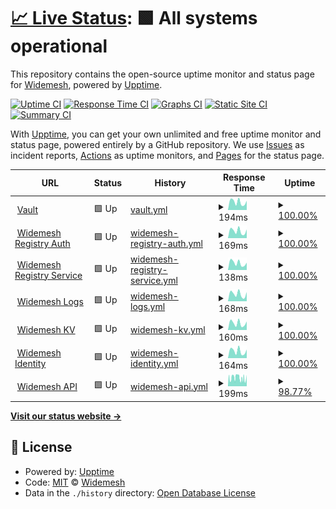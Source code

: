 # [📈 Live Status](https://status.widemesh.com): <!--live status--> **🟩 All systems operational**

This repository contains the open-source uptime monitor and status page for [Widemesh](https://widemesh.com), powered by [Upptime](https://github.com/upptime/upptime).

[![Uptime CI](https://github.com/widemeshio/status-page/workflows/Uptime%20CI/badge.svg)](https://github.com/widemeshio/status-page/actions?query=workflow%3A%22Uptime+CI%22)
[![Response Time CI](https://github.com/widemeshio/status-page/workflows/Response%20Time%20CI/badge.svg)](https://github.com/widemeshio/status-page/actions?query=workflow%3A%22Response+Time+CI%22)
[![Graphs CI](https://github.com/widemeshio/status-page/workflows/Graphs%20CI/badge.svg)](https://github.com/widemeshio/status-page/actions?query=workflow%3A%22Graphs+CI%22)
[![Static Site CI](https://github.com/widemeshio/status-page/workflows/Static%20Site%20CI/badge.svg)](https://github.com/widemeshio/status-page/actions?query=workflow%3A%22Static+Site+CI%22)
[![Summary CI](https://github.com/widemeshio/status-page/workflows/Summary%20CI/badge.svg)](https://github.com/widemeshio/status-page/actions?query=workflow%3A%22Summary+CI%22)

With [Upptime](https://upptime.js.org), you can get your own unlimited and free uptime monitor and status page, powered entirely by a GitHub repository. We use [Issues](https://github.com/widemeshio/status-page/issues) as incident reports, [Actions](https://github.com/widemeshio/status-page/actions) as uptime monitors, and [Pages](https://status.widemesh.com) for the status page.

<!--start: status pages-->
<!-- This summary is generated by Upptime (https://github.com/upptime/upptime) -->
<!-- Do not edit this manually, your changes will be overwritten -->
<!-- prettier-ignore -->
| URL | Status | History | Response Time | Uptime |
| --- | ------ | ------- | ------------- | ------ |
| <img alt="" src="https://icons.duckduckgo.com/ip3/vaulty.widemesh.com.ico" height="13"> [Vault](https://vaulty.widemesh.com/v1/sys/health) | 🟩 Up | [vault.yml](https://github.com/widemeshio/status-page/commits/HEAD/history/vault.yml) | <details><summary><img alt="Response time graph" src="./graphs/vault/response-time-week.png" height="20"> 194ms</summary><br><a href="https://status.widemesh.com/history/vault"><img alt="Response time 246" src="https://img.shields.io/endpoint?url=https%3A%2F%2Fraw.githubusercontent.com%2Fwidemeshio%2Fstatus-page%2FHEAD%2Fapi%2Fvault%2Fresponse-time.json"></a><br><a href="https://status.widemesh.com/history/vault"><img alt="24-hour response time 114" src="https://img.shields.io/endpoint?url=https%3A%2F%2Fraw.githubusercontent.com%2Fwidemeshio%2Fstatus-page%2FHEAD%2Fapi%2Fvault%2Fresponse-time-day.json"></a><br><a href="https://status.widemesh.com/history/vault"><img alt="7-day response time 194" src="https://img.shields.io/endpoint?url=https%3A%2F%2Fraw.githubusercontent.com%2Fwidemeshio%2Fstatus-page%2FHEAD%2Fapi%2Fvault%2Fresponse-time-week.json"></a><br><a href="https://status.widemesh.com/history/vault"><img alt="30-day response time 246" src="https://img.shields.io/endpoint?url=https%3A%2F%2Fraw.githubusercontent.com%2Fwidemeshio%2Fstatus-page%2FHEAD%2Fapi%2Fvault%2Fresponse-time-month.json"></a><br><a href="https://status.widemesh.com/history/vault"><img alt="1-year response time 246" src="https://img.shields.io/endpoint?url=https%3A%2F%2Fraw.githubusercontent.com%2Fwidemeshio%2Fstatus-page%2FHEAD%2Fapi%2Fvault%2Fresponse-time-year.json"></a></details> | <details><summary><a href="https://status.widemesh.com/history/vault">100.00%</a></summary><a href="https://status.widemesh.com/history/vault"><img alt="All-time uptime 99.84%" src="https://img.shields.io/endpoint?url=https%3A%2F%2Fraw.githubusercontent.com%2Fwidemeshio%2Fstatus-page%2FHEAD%2Fapi%2Fvault%2Fuptime.json"></a><br><a href="https://status.widemesh.com/history/vault"><img alt="24-hour uptime 100.00%" src="https://img.shields.io/endpoint?url=https%3A%2F%2Fraw.githubusercontent.com%2Fwidemeshio%2Fstatus-page%2FHEAD%2Fapi%2Fvault%2Fuptime-day.json"></a><br><a href="https://status.widemesh.com/history/vault"><img alt="7-day uptime 100.00%" src="https://img.shields.io/endpoint?url=https%3A%2F%2Fraw.githubusercontent.com%2Fwidemeshio%2Fstatus-page%2FHEAD%2Fapi%2Fvault%2Fuptime-week.json"></a><br><a href="https://status.widemesh.com/history/vault"><img alt="30-day uptime 100.00%" src="https://img.shields.io/endpoint?url=https%3A%2F%2Fraw.githubusercontent.com%2Fwidemeshio%2Fstatus-page%2FHEAD%2Fapi%2Fvault%2Fuptime-month.json"></a><br><a href="https://status.widemesh.com/history/vault"><img alt="1-year uptime 99.84%" src="https://img.shields.io/endpoint?url=https%3A%2F%2Fraw.githubusercontent.com%2Fwidemeshio%2Fstatus-page%2FHEAD%2Fapi%2Fvault%2Fuptime-year.json"></a></details>
| <img alt="" src="https://icons.duckduckgo.com/ip3/id-registry.widemesh.com.ico" height="13"> [Widemesh Registry Auth](https://id-registry.widemesh.com) | 🟩 Up | [widemesh-registry-auth.yml](https://github.com/widemeshio/status-page/commits/HEAD/history/widemesh-registry-auth.yml) | <details><summary><img alt="Response time graph" src="./graphs/widemesh-registry-auth/response-time-week.png" height="20"> 169ms</summary><br><a href="https://status.widemesh.com/history/widemesh-registry-auth"><img alt="Response time 226" src="https://img.shields.io/endpoint?url=https%3A%2F%2Fraw.githubusercontent.com%2Fwidemeshio%2Fstatus-page%2FHEAD%2Fapi%2Fwidemesh-registry-auth%2Fresponse-time.json"></a><br><a href="https://status.widemesh.com/history/widemesh-registry-auth"><img alt="24-hour response time 99" src="https://img.shields.io/endpoint?url=https%3A%2F%2Fraw.githubusercontent.com%2Fwidemeshio%2Fstatus-page%2FHEAD%2Fapi%2Fwidemesh-registry-auth%2Fresponse-time-day.json"></a><br><a href="https://status.widemesh.com/history/widemesh-registry-auth"><img alt="7-day response time 169" src="https://img.shields.io/endpoint?url=https%3A%2F%2Fraw.githubusercontent.com%2Fwidemeshio%2Fstatus-page%2FHEAD%2Fapi%2Fwidemesh-registry-auth%2Fresponse-time-week.json"></a><br><a href="https://status.widemesh.com/history/widemesh-registry-auth"><img alt="30-day response time 226" src="https://img.shields.io/endpoint?url=https%3A%2F%2Fraw.githubusercontent.com%2Fwidemeshio%2Fstatus-page%2FHEAD%2Fapi%2Fwidemesh-registry-auth%2Fresponse-time-month.json"></a><br><a href="https://status.widemesh.com/history/widemesh-registry-auth"><img alt="1-year response time 226" src="https://img.shields.io/endpoint?url=https%3A%2F%2Fraw.githubusercontent.com%2Fwidemeshio%2Fstatus-page%2FHEAD%2Fapi%2Fwidemesh-registry-auth%2Fresponse-time-year.json"></a></details> | <details><summary><a href="https://status.widemesh.com/history/widemesh-registry-auth">100.00%</a></summary><a href="https://status.widemesh.com/history/widemesh-registry-auth"><img alt="All-time uptime 99.94%" src="https://img.shields.io/endpoint?url=https%3A%2F%2Fraw.githubusercontent.com%2Fwidemeshio%2Fstatus-page%2FHEAD%2Fapi%2Fwidemesh-registry-auth%2Fuptime.json"></a><br><a href="https://status.widemesh.com/history/widemesh-registry-auth"><img alt="24-hour uptime 100.00%" src="https://img.shields.io/endpoint?url=https%3A%2F%2Fraw.githubusercontent.com%2Fwidemeshio%2Fstatus-page%2FHEAD%2Fapi%2Fwidemesh-registry-auth%2Fuptime-day.json"></a><br><a href="https://status.widemesh.com/history/widemesh-registry-auth"><img alt="7-day uptime 100.00%" src="https://img.shields.io/endpoint?url=https%3A%2F%2Fraw.githubusercontent.com%2Fwidemeshio%2Fstatus-page%2FHEAD%2Fapi%2Fwidemesh-registry-auth%2Fuptime-week.json"></a><br><a href="https://status.widemesh.com/history/widemesh-registry-auth"><img alt="30-day uptime 100.00%" src="https://img.shields.io/endpoint?url=https%3A%2F%2Fraw.githubusercontent.com%2Fwidemeshio%2Fstatus-page%2FHEAD%2Fapi%2Fwidemesh-registry-auth%2Fuptime-month.json"></a><br><a href="https://status.widemesh.com/history/widemesh-registry-auth"><img alt="1-year uptime 99.94%" src="https://img.shields.io/endpoint?url=https%3A%2F%2Fraw.githubusercontent.com%2Fwidemeshio%2Fstatus-page%2FHEAD%2Fapi%2Fwidemesh-registry-auth%2Fuptime-year.json"></a></details>
| <img alt="" src="https://icons.duckduckgo.com/ip3/registry.widemesh.com.ico" height="13"> [Widemesh Registry Service](https://registry.widemesh.com) | 🟩 Up | [widemesh-registry-service.yml](https://github.com/widemeshio/status-page/commits/HEAD/history/widemesh-registry-service.yml) | <details><summary><img alt="Response time graph" src="./graphs/widemesh-registry-service/response-time-week.png" height="20"> 138ms</summary><br><a href="https://status.widemesh.com/history/widemesh-registry-service"><img alt="Response time 170" src="https://img.shields.io/endpoint?url=https%3A%2F%2Fraw.githubusercontent.com%2Fwidemeshio%2Fstatus-page%2FHEAD%2Fapi%2Fwidemesh-registry-service%2Fresponse-time.json"></a><br><a href="https://status.widemesh.com/history/widemesh-registry-service"><img alt="24-hour response time 79" src="https://img.shields.io/endpoint?url=https%3A%2F%2Fraw.githubusercontent.com%2Fwidemeshio%2Fstatus-page%2FHEAD%2Fapi%2Fwidemesh-registry-service%2Fresponse-time-day.json"></a><br><a href="https://status.widemesh.com/history/widemesh-registry-service"><img alt="7-day response time 138" src="https://img.shields.io/endpoint?url=https%3A%2F%2Fraw.githubusercontent.com%2Fwidemeshio%2Fstatus-page%2FHEAD%2Fapi%2Fwidemesh-registry-service%2Fresponse-time-week.json"></a><br><a href="https://status.widemesh.com/history/widemesh-registry-service"><img alt="30-day response time 185" src="https://img.shields.io/endpoint?url=https%3A%2F%2Fraw.githubusercontent.com%2Fwidemeshio%2Fstatus-page%2FHEAD%2Fapi%2Fwidemesh-registry-service%2Fresponse-time-month.json"></a><br><a href="https://status.widemesh.com/history/widemesh-registry-service"><img alt="1-year response time 170" src="https://img.shields.io/endpoint?url=https%3A%2F%2Fraw.githubusercontent.com%2Fwidemeshio%2Fstatus-page%2FHEAD%2Fapi%2Fwidemesh-registry-service%2Fresponse-time-year.json"></a></details> | <details><summary><a href="https://status.widemesh.com/history/widemesh-registry-service">100.00%</a></summary><a href="https://status.widemesh.com/history/widemesh-registry-service"><img alt="All-time uptime 99.97%" src="https://img.shields.io/endpoint?url=https%3A%2F%2Fraw.githubusercontent.com%2Fwidemeshio%2Fstatus-page%2FHEAD%2Fapi%2Fwidemesh-registry-service%2Fuptime.json"></a><br><a href="https://status.widemesh.com/history/widemesh-registry-service"><img alt="24-hour uptime 100.00%" src="https://img.shields.io/endpoint?url=https%3A%2F%2Fraw.githubusercontent.com%2Fwidemeshio%2Fstatus-page%2FHEAD%2Fapi%2Fwidemesh-registry-service%2Fuptime-day.json"></a><br><a href="https://status.widemesh.com/history/widemesh-registry-service"><img alt="7-day uptime 100.00%" src="https://img.shields.io/endpoint?url=https%3A%2F%2Fraw.githubusercontent.com%2Fwidemeshio%2Fstatus-page%2FHEAD%2Fapi%2Fwidemesh-registry-service%2Fuptime-week.json"></a><br><a href="https://status.widemesh.com/history/widemesh-registry-service"><img alt="30-day uptime 100.00%" src="https://img.shields.io/endpoint?url=https%3A%2F%2Fraw.githubusercontent.com%2Fwidemeshio%2Fstatus-page%2FHEAD%2Fapi%2Fwidemesh-registry-service%2Fuptime-month.json"></a><br><a href="https://status.widemesh.com/history/widemesh-registry-service"><img alt="1-year uptime 99.97%" src="https://img.shields.io/endpoint?url=https%3A%2F%2Fraw.githubusercontent.com%2Fwidemeshio%2Fstatus-page%2FHEAD%2Fapi%2Fwidemesh-registry-service%2Fuptime-year.json"></a></details>
| <img alt="" src="https://icons.duckduckgo.com/ip3/logs.widemesh.com.ico" height="13"> [Widemesh Logs](https://logs.widemesh.com) | 🟩 Up | [widemesh-logs.yml](https://github.com/widemeshio/status-page/commits/HEAD/history/widemesh-logs.yml) | <details><summary><img alt="Response time graph" src="./graphs/widemesh-logs/response-time-week.png" height="20"> 168ms</summary><br><a href="https://status.widemesh.com/history/widemesh-logs"><img alt="Response time 214" src="https://img.shields.io/endpoint?url=https%3A%2F%2Fraw.githubusercontent.com%2Fwidemeshio%2Fstatus-page%2FHEAD%2Fapi%2Fwidemesh-logs%2Fresponse-time.json"></a><br><a href="https://status.widemesh.com/history/widemesh-logs"><img alt="24-hour response time 67" src="https://img.shields.io/endpoint?url=https%3A%2F%2Fraw.githubusercontent.com%2Fwidemeshio%2Fstatus-page%2FHEAD%2Fapi%2Fwidemesh-logs%2Fresponse-time-day.json"></a><br><a href="https://status.widemesh.com/history/widemesh-logs"><img alt="7-day response time 168" src="https://img.shields.io/endpoint?url=https%3A%2F%2Fraw.githubusercontent.com%2Fwidemeshio%2Fstatus-page%2FHEAD%2Fapi%2Fwidemesh-logs%2Fresponse-time-week.json"></a><br><a href="https://status.widemesh.com/history/widemesh-logs"><img alt="30-day response time 224" src="https://img.shields.io/endpoint?url=https%3A%2F%2Fraw.githubusercontent.com%2Fwidemeshio%2Fstatus-page%2FHEAD%2Fapi%2Fwidemesh-logs%2Fresponse-time-month.json"></a><br><a href="https://status.widemesh.com/history/widemesh-logs"><img alt="1-year response time 214" src="https://img.shields.io/endpoint?url=https%3A%2F%2Fraw.githubusercontent.com%2Fwidemeshio%2Fstatus-page%2FHEAD%2Fapi%2Fwidemesh-logs%2Fresponse-time-year.json"></a></details> | <details><summary><a href="https://status.widemesh.com/history/widemesh-logs">100.00%</a></summary><a href="https://status.widemesh.com/history/widemesh-logs"><img alt="All-time uptime 99.94%" src="https://img.shields.io/endpoint?url=https%3A%2F%2Fraw.githubusercontent.com%2Fwidemeshio%2Fstatus-page%2FHEAD%2Fapi%2Fwidemesh-logs%2Fuptime.json"></a><br><a href="https://status.widemesh.com/history/widemesh-logs"><img alt="24-hour uptime 100.00%" src="https://img.shields.io/endpoint?url=https%3A%2F%2Fraw.githubusercontent.com%2Fwidemeshio%2Fstatus-page%2FHEAD%2Fapi%2Fwidemesh-logs%2Fuptime-day.json"></a><br><a href="https://status.widemesh.com/history/widemesh-logs"><img alt="7-day uptime 100.00%" src="https://img.shields.io/endpoint?url=https%3A%2F%2Fraw.githubusercontent.com%2Fwidemeshio%2Fstatus-page%2FHEAD%2Fapi%2Fwidemesh-logs%2Fuptime-week.json"></a><br><a href="https://status.widemesh.com/history/widemesh-logs"><img alt="30-day uptime 100.00%" src="https://img.shields.io/endpoint?url=https%3A%2F%2Fraw.githubusercontent.com%2Fwidemeshio%2Fstatus-page%2FHEAD%2Fapi%2Fwidemesh-logs%2Fuptime-month.json"></a><br><a href="https://status.widemesh.com/history/widemesh-logs"><img alt="1-year uptime 99.94%" src="https://img.shields.io/endpoint?url=https%3A%2F%2Fraw.githubusercontent.com%2Fwidemeshio%2Fstatus-page%2FHEAD%2Fapi%2Fwidemesh-logs%2Fuptime-year.json"></a></details>
| <img alt="" src="https://icons.duckduckgo.com/ip3/challenger.widemesh.com.ico" height="13"> [Widemesh KV](https://challenger.widemesh.com) | 🟩 Up | [widemesh-kv.yml](https://github.com/widemeshio/status-page/commits/HEAD/history/widemesh-kv.yml) | <details><summary><img alt="Response time graph" src="./graphs/widemesh-kv/response-time-week.png" height="20"> 160ms</summary><br><a href="https://status.widemesh.com/history/widemesh-kv"><img alt="Response time 223" src="https://img.shields.io/endpoint?url=https%3A%2F%2Fraw.githubusercontent.com%2Fwidemeshio%2Fstatus-page%2FHEAD%2Fapi%2Fwidemesh-kv%2Fresponse-time.json"></a><br><a href="https://status.widemesh.com/history/widemesh-kv"><img alt="24-hour response time 106" src="https://img.shields.io/endpoint?url=https%3A%2F%2Fraw.githubusercontent.com%2Fwidemeshio%2Fstatus-page%2FHEAD%2Fapi%2Fwidemesh-kv%2Fresponse-time-day.json"></a><br><a href="https://status.widemesh.com/history/widemesh-kv"><img alt="7-day response time 160" src="https://img.shields.io/endpoint?url=https%3A%2F%2Fraw.githubusercontent.com%2Fwidemeshio%2Fstatus-page%2FHEAD%2Fapi%2Fwidemesh-kv%2Fresponse-time-week.json"></a><br><a href="https://status.widemesh.com/history/widemesh-kv"><img alt="30-day response time 216" src="https://img.shields.io/endpoint?url=https%3A%2F%2Fraw.githubusercontent.com%2Fwidemeshio%2Fstatus-page%2FHEAD%2Fapi%2Fwidemesh-kv%2Fresponse-time-month.json"></a><br><a href="https://status.widemesh.com/history/widemesh-kv"><img alt="1-year response time 223" src="https://img.shields.io/endpoint?url=https%3A%2F%2Fraw.githubusercontent.com%2Fwidemeshio%2Fstatus-page%2FHEAD%2Fapi%2Fwidemesh-kv%2Fresponse-time-year.json"></a></details> | <details><summary><a href="https://status.widemesh.com/history/widemesh-kv">100.00%</a></summary><a href="https://status.widemesh.com/history/widemesh-kv"><img alt="All-time uptime 99.94%" src="https://img.shields.io/endpoint?url=https%3A%2F%2Fraw.githubusercontent.com%2Fwidemeshio%2Fstatus-page%2FHEAD%2Fapi%2Fwidemesh-kv%2Fuptime.json"></a><br><a href="https://status.widemesh.com/history/widemesh-kv"><img alt="24-hour uptime 100.00%" src="https://img.shields.io/endpoint?url=https%3A%2F%2Fraw.githubusercontent.com%2Fwidemeshio%2Fstatus-page%2FHEAD%2Fapi%2Fwidemesh-kv%2Fuptime-day.json"></a><br><a href="https://status.widemesh.com/history/widemesh-kv"><img alt="7-day uptime 100.00%" src="https://img.shields.io/endpoint?url=https%3A%2F%2Fraw.githubusercontent.com%2Fwidemeshio%2Fstatus-page%2FHEAD%2Fapi%2Fwidemesh-kv%2Fuptime-week.json"></a><br><a href="https://status.widemesh.com/history/widemesh-kv"><img alt="30-day uptime 100.00%" src="https://img.shields.io/endpoint?url=https%3A%2F%2Fraw.githubusercontent.com%2Fwidemeshio%2Fstatus-page%2FHEAD%2Fapi%2Fwidemesh-kv%2Fuptime-month.json"></a><br><a href="https://status.widemesh.com/history/widemesh-kv"><img alt="1-year uptime 99.94%" src="https://img.shields.io/endpoint?url=https%3A%2F%2Fraw.githubusercontent.com%2Fwidemeshio%2Fstatus-page%2FHEAD%2Fapi%2Fwidemesh-kv%2Fuptime-year.json"></a></details>
| <img alt="" src="https://icons.duckduckgo.com/ip3/id.widemesh.com.ico" height="13"> [Widemesh Identity](https://id.widemesh.com) | 🟩 Up | [widemesh-identity.yml](https://github.com/widemeshio/status-page/commits/HEAD/history/widemesh-identity.yml) | <details><summary><img alt="Response time graph" src="./graphs/widemesh-identity/response-time-week.png" height="20"> 164ms</summary><br><a href="https://status.widemesh.com/history/widemesh-identity"><img alt="Response time 210" src="https://img.shields.io/endpoint?url=https%3A%2F%2Fraw.githubusercontent.com%2Fwidemeshio%2Fstatus-page%2FHEAD%2Fapi%2Fwidemesh-identity%2Fresponse-time.json"></a><br><a href="https://status.widemesh.com/history/widemesh-identity"><img alt="24-hour response time 68" src="https://img.shields.io/endpoint?url=https%3A%2F%2Fraw.githubusercontent.com%2Fwidemeshio%2Fstatus-page%2FHEAD%2Fapi%2Fwidemesh-identity%2Fresponse-time-day.json"></a><br><a href="https://status.widemesh.com/history/widemesh-identity"><img alt="7-day response time 164" src="https://img.shields.io/endpoint?url=https%3A%2F%2Fraw.githubusercontent.com%2Fwidemeshio%2Fstatus-page%2FHEAD%2Fapi%2Fwidemesh-identity%2Fresponse-time-week.json"></a><br><a href="https://status.widemesh.com/history/widemesh-identity"><img alt="30-day response time 220" src="https://img.shields.io/endpoint?url=https%3A%2F%2Fraw.githubusercontent.com%2Fwidemeshio%2Fstatus-page%2FHEAD%2Fapi%2Fwidemesh-identity%2Fresponse-time-month.json"></a><br><a href="https://status.widemesh.com/history/widemesh-identity"><img alt="1-year response time 210" src="https://img.shields.io/endpoint?url=https%3A%2F%2Fraw.githubusercontent.com%2Fwidemeshio%2Fstatus-page%2FHEAD%2Fapi%2Fwidemesh-identity%2Fresponse-time-year.json"></a></details> | <details><summary><a href="https://status.widemesh.com/history/widemesh-identity">100.00%</a></summary><a href="https://status.widemesh.com/history/widemesh-identity"><img alt="All-time uptime 99.94%" src="https://img.shields.io/endpoint?url=https%3A%2F%2Fraw.githubusercontent.com%2Fwidemeshio%2Fstatus-page%2FHEAD%2Fapi%2Fwidemesh-identity%2Fuptime.json"></a><br><a href="https://status.widemesh.com/history/widemesh-identity"><img alt="24-hour uptime 100.00%" src="https://img.shields.io/endpoint?url=https%3A%2F%2Fraw.githubusercontent.com%2Fwidemeshio%2Fstatus-page%2FHEAD%2Fapi%2Fwidemesh-identity%2Fuptime-day.json"></a><br><a href="https://status.widemesh.com/history/widemesh-identity"><img alt="7-day uptime 100.00%" src="https://img.shields.io/endpoint?url=https%3A%2F%2Fraw.githubusercontent.com%2Fwidemeshio%2Fstatus-page%2FHEAD%2Fapi%2Fwidemesh-identity%2Fuptime-week.json"></a><br><a href="https://status.widemesh.com/history/widemesh-identity"><img alt="30-day uptime 100.00%" src="https://img.shields.io/endpoint?url=https%3A%2F%2Fraw.githubusercontent.com%2Fwidemeshio%2Fstatus-page%2FHEAD%2Fapi%2Fwidemesh-identity%2Fuptime-month.json"></a><br><a href="https://status.widemesh.com/history/widemesh-identity"><img alt="1-year uptime 99.94%" src="https://img.shields.io/endpoint?url=https%3A%2F%2Fraw.githubusercontent.com%2Fwidemeshio%2Fstatus-page%2FHEAD%2Fapi%2Fwidemesh-identity%2Fuptime-year.json"></a></details>
| <img alt="" src="https://icons.duckduckgo.com/ip3/api.widemesh.com.ico" height="13"> [Widemesh API](https://api.widemesh.com) | 🟩 Up | [widemesh-api.yml](https://github.com/widemeshio/status-page/commits/HEAD/history/widemesh-api.yml) | <details><summary><img alt="Response time graph" src="./graphs/widemesh-api/response-time-week.png" height="20"> 199ms</summary><br><a href="https://status.widemesh.com/history/widemesh-api"><img alt="Response time 216" src="https://img.shields.io/endpoint?url=https%3A%2F%2Fraw.githubusercontent.com%2Fwidemeshio%2Fstatus-page%2FHEAD%2Fapi%2Fwidemesh-api%2Fresponse-time.json"></a><br><a href="https://status.widemesh.com/history/widemesh-api"><img alt="24-hour response time 204" src="https://img.shields.io/endpoint?url=https%3A%2F%2Fraw.githubusercontent.com%2Fwidemeshio%2Fstatus-page%2FHEAD%2Fapi%2Fwidemesh-api%2Fresponse-time-day.json"></a><br><a href="https://status.widemesh.com/history/widemesh-api"><img alt="7-day response time 199" src="https://img.shields.io/endpoint?url=https%3A%2F%2Fraw.githubusercontent.com%2Fwidemeshio%2Fstatus-page%2FHEAD%2Fapi%2Fwidemesh-api%2Fresponse-time-week.json"></a><br><a href="https://status.widemesh.com/history/widemesh-api"><img alt="30-day response time 209" src="https://img.shields.io/endpoint?url=https%3A%2F%2Fraw.githubusercontent.com%2Fwidemeshio%2Fstatus-page%2FHEAD%2Fapi%2Fwidemesh-api%2Fresponse-time-month.json"></a><br><a href="https://status.widemesh.com/history/widemesh-api"><img alt="1-year response time 216" src="https://img.shields.io/endpoint?url=https%3A%2F%2Fraw.githubusercontent.com%2Fwidemeshio%2Fstatus-page%2FHEAD%2Fapi%2Fwidemesh-api%2Fresponse-time-year.json"></a></details> | <details><summary><a href="https://status.widemesh.com/history/widemesh-api">98.77%</a></summary><a href="https://status.widemesh.com/history/widemesh-api"><img alt="All-time uptime 99.31%" src="https://img.shields.io/endpoint?url=https%3A%2F%2Fraw.githubusercontent.com%2Fwidemeshio%2Fstatus-page%2FHEAD%2Fapi%2Fwidemesh-api%2Fuptime.json"></a><br><a href="https://status.widemesh.com/history/widemesh-api"><img alt="24-hour uptime 94.07%" src="https://img.shields.io/endpoint?url=https%3A%2F%2Fraw.githubusercontent.com%2Fwidemeshio%2Fstatus-page%2FHEAD%2Fapi%2Fwidemesh-api%2Fuptime-day.json"></a><br><a href="https://status.widemesh.com/history/widemesh-api"><img alt="7-day uptime 98.77%" src="https://img.shields.io/endpoint?url=https%3A%2F%2Fraw.githubusercontent.com%2Fwidemeshio%2Fstatus-page%2FHEAD%2Fapi%2Fwidemesh-api%2Fuptime-week.json"></a><br><a href="https://status.widemesh.com/history/widemesh-api"><img alt="30-day uptime 99.60%" src="https://img.shields.io/endpoint?url=https%3A%2F%2Fraw.githubusercontent.com%2Fwidemeshio%2Fstatus-page%2FHEAD%2Fapi%2Fwidemesh-api%2Fuptime-month.json"></a><br><a href="https://status.widemesh.com/history/widemesh-api"><img alt="1-year uptime 99.31%" src="https://img.shields.io/endpoint?url=https%3A%2F%2Fraw.githubusercontent.com%2Fwidemeshio%2Fstatus-page%2FHEAD%2Fapi%2Fwidemesh-api%2Fuptime-year.json"></a></details>

<!--end: status pages-->

[**Visit our status website →**](https://status.widemesh.com)

## 📄 License

- Powered by: [Upptime](https://github.com/upptime/upptime)
- Code: [MIT](./LICENSE) © [Widemesh](https://widemesh.com)
- Data in the `./history` directory: [Open Database License](https://opendatacommons.org/licenses/odbl/1-0/)
